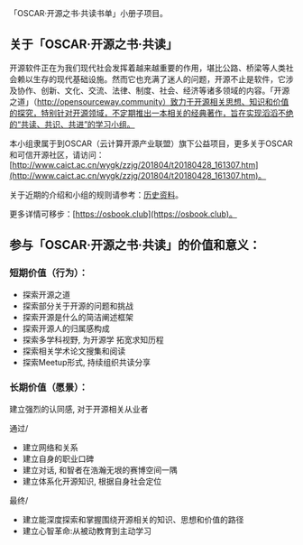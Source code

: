 「OSCAR·开源之书·共读书单」小册子项目。

## 关于「OSCAR·开源之书·共读」

开源软件正在为我们现代社会发挥着越来越重要的作用，堪比公路、桥梁等人类社会赖以生存的现代基础设施。然而它也充满了迷人的问题，开源不止是软件，它涉及协作、创新、文化、交流、法律、制度、社会、经济等诸多领域的内容。「开源之道」（http://opensourceway.community）致力于开源相关思想、知识和价值的探究，特别针对开源领域，不定期推出一本相关的经典著作，旨在实现滔滔不绝的“共读、共识、共进”的学习小组。

本小组隶属于到OSCAR（云计算开源产业联盟）旗下公益项目，更多关于OSCAR和可信开源社区，请访问：[http://www.caict.ac.cn/wygk/zzjg/201804/t20180428_161307.htm](http://www.caict.ac.cn/wygk/zzjg/201804/t20180428_161307.htm)。


关于近期的介绍和小组的规则请参考：[历史资料](https://1drv.ms/p/s!Arg2k_5HJFrbgYU-0D96Ia-H_xF1Ng)。

更多详情可移步：[https://osbook.club](https://osbook.club)。

## 参与「OSCAR·开源之书·共读」的价值和意义：

### 短期价值（行为）：

* 探索开源之道
* 探索部分关于开源的问题和挑战
* 探索开源是什么的简洁阐述框架
* 探索开源人的归属感构成
* 探索多学科视野, 为开源学 拓宽求知历程
* 探索相关学术论文搜集和阅读
* 探索Meetup形式, 持续组织共读分享

### 长期价值（愿景）：

建立强烈的认同感, 对于开源相关从业者

通过/
* 	建立网络和关系
* 	建立自身的职业口碑
* 	建立对话, 和智者在浩瀚无垠的赛博空间一隅
* 	建立体系化开源知识, 根据自身社会定位

最终/

* 建立能深度探索和掌握围绕开源相关的知识、思想和价值的路径
* 建立心智革命:从被动教育到主动学习
